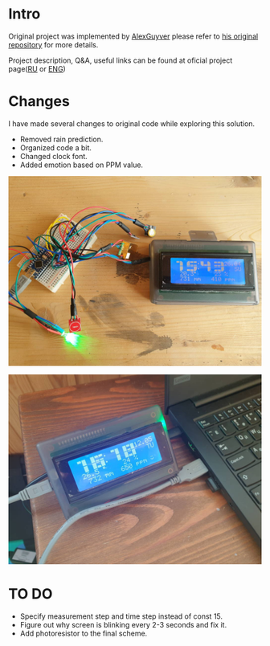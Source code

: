 # Intro

Original project was implemented by [AlexGuyver](https://github.com/AlexGyver) please refer to [his original repository](https://github.com/AlexGyver/MeteoClock) for more details.

Project description, Q&A, useful links can be found at oficial project page([RU](https://alexgyver.ru/MeteoClock/) or [ENG](https://translate.google.com/translate?hl=en&sl=auto&tl=en&u=https%3A%2F%2Falexgyver.ru%2FMeteoClock%2F))

# Changes

I have made several changes to original code while exploring this solution.
* Removed rain prediction.
* Organized code a bit.
* Changed clock font.
* Added emotion based on PPM value.

![version - 1](/pics/v1-min.jpg)

![version - 2](/pics/v2-min.jpg)

# TO DO

* Specify measurement step and time step instead of const 15.
* Figure out why screen is blinking every 2-3 seconds and fix it.
* Add photoresistor to the final scheme.
